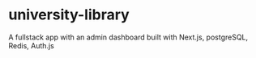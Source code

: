 # university-library
A fullstack app with an admin dashboard built with Next.js, postgreSQL, Redis, Auth.js
